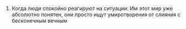 1. Когда люди спокойно реагируют на ситуации:
Им этот мир уже абсолютно понятен, они просто ищут умиротворения от слияния с бесконечным вечным
